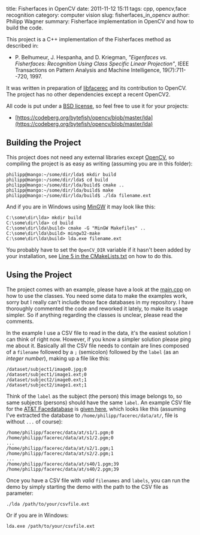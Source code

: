 title: Fisherfaces in OpenCV
date: 2011-11-12 15:11
tags: cpp, opencv,face recognition
category: computer vision
slug: fisherfaces_in_opencv
author: Philipp Wagner
summary: Fisherface implementation in OpenCV and how to build the code.

This project is a C++ implementation of the Fisherfaces method as described in: 

* P. Belhumeur, J. Hespanha, and D. Kriegman, *"Eigenfaces vs. Fisherfaces: Recognition Using Class Specific Linear Projection"*, IEEE Transactions on Pattern Analysis and Machine Intelligence, 19(7):711--720, 1997.

It was written in preparation of [libfacerec](https://codeberg.org/bytefish/libfacerec) and its contribution to OpenCV. The project has no other dependencies except a recent OpenCV2. 

All code is put under a [BSD license](http://www.opensource.org/licenses/bsd-license), so feel free to use it for your projects:

* [https://codeberg.org/bytefish/opencv/blob/master/lda](https://codeberg.org/bytefish/opencv/blob/master/lda)

## Building the Project ##

This project does not need any external libraries except [OpenCV](http://opencv.willowgarage.com), so compiling the project is as easy as writing (assuming you are in this folder):

```
philipp@mango:~/some/dir/lda$ mkdir build
philipp@mango:~/some/dir/lda$ cd build
philipp@mango:~/some/dir/lda/build$ cmake ..
philipp@mango:~/some/dir/lda/build$ make
philipp@mango:~/some/dir/lda/build$ ./lda filename.ext
```

And if you are in Windows using [MinGW](http://www.mingw.org) it may look like this:

```
C:\some\dir\lda> mkdir build
C:\some\dir\lda> cd build
C:\some\dir\lda\build> cmake -G "MinGW Makefiles" ..
C:\some\dir\lda\build> mingw32-make
C:\some\dir\lda\build> lda.exe filename.ext
```

You probably have to set the ``OpenCV_DIR`` variable if it hasn't been added by your installation, see [Line 5 in the CMakeLists.txt](https://codeberg.org/bytefish/opencv/blob/master/lda/CMakeLists.txt#L5) on how to do this. 

## Using the Project ##

The project comes with an example, please have a look at the [main.cpp](https://codeberg.org/bytefish/opencv/blob/master/lda/src/main.cpp) on how to use the classes. You need some data to make the examples work, sorry but I really can't include those face databases in my repository. I have thoroughly commented the code and reworked it lately, to make its usage simpler. So if anything regarding the classes is unclear, please read the comments.

In the example I use a CSV file to read in the data, it's the easiest solution I can think of right now. However, if you know a simpler solution please ping me about it. Basically all the CSV file needs to contain are lines composed of a ``filename`` followed by a ``;`` (semicolon) followed by the ``label`` (as an *integer number*), making up a file like this: 

```
/dataset/subject1/image0.jpg;0
/dataset/subject1/image1.ext;0
/dataset/subject2/image0.ext;1
/dataset/subject2/image1.ext;1
```

Think of the ``label`` as the subject (the person) this image belongs to, so same subjects (persons) should have the same ``label``. An example CSV file for the [AT&T Facedatabase](http://www.cl.cam.ac.uk/research/dtg/attarchive/facedatabase.html) is [given here](https://codeberg.org/bytefish/opencv/blob/master/eigenfaces/at.txt), which looks like this (assuming I've extracted the database to ``/home/philipp/facerec/data/at/``, file is without ``...`` of course):

```
/home/philipp/facerec/data/at/s1/1.pgm;0
/home/philipp/facerec/data/at/s1/2.pgm;0
...
/home/philipp/facerec/data/at/s2/1.pgm;1
/home/philipp/facerec/data/at/s2/2.pgm;1
...
/home/philipp/facerec/data/at/s40/1.pgm;39
/home/philipp/facerec/data/at/s40/2.pgm;39
```

Once you have a CSV file with *valid* ``filenames`` and ``labels``, you can run the demo by simply starting the demo with the path to the CSV file as parameter:

```
./lda /path/to/your/csvfile.ext
```

Or if you are in Windows:

```
lda.exe /path/to/your/csvfile.ext
```
